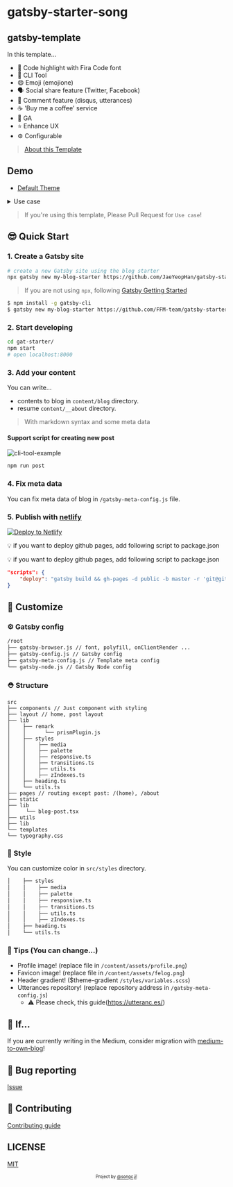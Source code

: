 # gatsby-starter-song

## gatsby-template



In this template...

- 💄 Code highlight with Fira Code font
- 🧙 CLI Tool
- 😄 Emoji (emojione)
- 🗣 Social share feature (Twitter, Facebook)
- 💬 Comment feature (disqus, utterances)
- ☕ 'Buy me a coffee' service
- 🤖 GA
- ⭐ Enhance UX
- ⚙ Configurable

> [About this Template](https://www.gatsbyjs.org/starters/JaeYeopHan/gatsby-starter-bee/)

## Demo

- [Default Theme](https://gatsby-starter-songc.netlify.com/)

<details>
  <summary>Use case</summary>
  <p>
    <ul>
      <li>DEMO: https://gatsby-starter-songc.netlify.com/</li>
    </ul>
  </p>
</details>

> If you're using this template, Please Pull Request for `Use case`!

## 😎 Quick Start

### 1. Create a Gatsby site

```sh
# create a new Gatsby site using the blog starter
npx gatsby new my-blog-starter https://github.com/JaeYeopHan/gatsby-starter-bee
```

> If you are not using `npx`, following [Gatsby Getting Started](https://www.gatsbyjs.org/docs/quick-start)

```sh
$ npm install -g gatsby-cli
$ gatsby new my-blog-starter https://github.com/FFM-team/gatsby-starter-song
```

### 2. Start developing

```sh
cd gat-starter/
npm start
# open localhost:8000
```

### 3. Add your content

You can write...

- contents to blog in `content/blog` directory.
- resume `content/__about` directory.

> With markdown syntax and some meta data

#### Support script for creating new post

![cli-tool-example](assets/cli-tool-example.gif)

```sh
npm run post
```


### 4. Fix meta data

You can fix meta data of blog in `/gatsby-meta-config.js` file.

### 5. Publish with [netlify](https://netlify.com)

[![Deploy to Netlify](https://www.netlify.com/img/deploy/button.svg)](https://app.netlify.com/start/deploy?repository=https://github.com/FFM-TEAM/gatsby-starter-song)

:bulb: if you want to deploy github pages, add following script to package.json

:bulb: if you want to deploy github pages, add following script to package.json

```json
"scripts": {
    "deploy": "gatsby build && gh-pages -d public -b master -r 'git@github.com:${your github id}/${github page name}.github.io.git'"
}
```

## 🧐 Customize

### ⚙ Gatsby config

```sh
/root
├── gatsby-browser.js // font, polyfill, onClientRender ...
├── gatsby-config.js // Gatsby config
├── gatsby-meta-config.js // Template meta config
└── gatsby-node.js // Gatsby Node config
```

### ⛑ Structure

```
src
├── components // Just component with styling
├── layout // home, post layout
├── lib
│    ├── remark
│    │      └── prismPlugin.js
│    ├── styles
│    │    ├── media         
│    │    ├── palette       
│    │    ├── responsive.ts  
│    │    ├── transitions.ts
│    │    ├── utils.ts
│    │    ├── zIndexes.ts
│    ├── heading.ts
│    └── utils.ts
├── pages // routing except post: /(home), /about
├── static
├── lib
│     └── blog-post.tsx
├── utils
├── lib
└── templates
└── typography.css

```

### 🎨 Style

You can customize color in `src/styles` directory.

```sh
│    ├── styles
│    │    ├── media         
│    │    ├── palette       
│    │    ├── responsive.ts  
│    │    ├── transitions.ts
│    │    ├── utils.ts
│    │    ├── zIndexes.ts
│    ├── heading.ts
│    └── utils.ts
```

### 🍭 Tips (You can change...)

- Profile image! (replace file in `/content/assets/profile.png`)
- Favicon image! (replace file in `/content/assets/felog.png`)
- Header gradient! (\$theme-gradient `/styles/variables.scss`)
- Utterances repository! (replace repository address in `/gatsby-meta-config.js`)
  - ⚠️ Please check, this guide(https://utteranc.es/)


## 🤔 If...

If you are currently writing in the Medium, consider migration with [medium-to-own-blog](https://github.com/mathieudutour/medium-to-own-blog)!

## :bug: Bug reporting

[Issue](https://github.com/JaeYeopHan/gatsby-starter-bee/issues)

## 🎁 Contributing

[Contributing guide](./CONTRIBUTING.md)


## LICENSE

[MIT](./LICENSE)

<div align="center">

<sub><sup>Project by <a href="https://github.com/s-ong-c">@songc</a></sup></sub><small>✌</small>

</div>